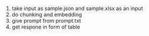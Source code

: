 1) take input as sample.json and sample.xlsx as an input
2) do chunking and embedding
3) give prompt from prompt.txt
4) get respone in form of table
